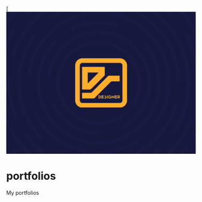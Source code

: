 [![MasterHead](https://raw.githubusercontent.com/donyds/portfolios/refs/heads/main/assets/img/danish-shaikh.png)

# portfolios
 My portfolios
